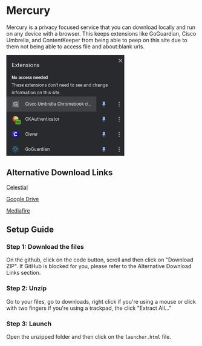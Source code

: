 # Mercury
Mercury is a privacy focused service that you can download locally and run on any device with a browser. This keeps extensions like GoGuardian, Cisco Umbrella, and ContentKeeper from being able to peep on this site due to them not being able to access file and about:blank urls.

![Demonstration of ](/assets/demo.png)

## Alternative Download Links

[Celestial]()

[Google Drive]()

[Mediafire]()

## Setup Guide

### Step 1: Download the files
On the github, click on the code button, scroll and then click on "Download ZIP". If GitHub is blocked for you, please refer to the Alternative Download Links section.

### Step 2: Unzip
Go to your files, go to downloads, right click if you're using a mouse or click with two fingers if you're using a trackpad, the click "Extract All..."

### Step 3: Launch
Open the unzipped folder and then click on the `launcher.html` file.
